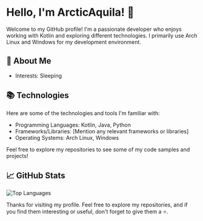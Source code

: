 # Hello, I'm ArcticAquila! 👋

Welcome to my GitHub profile! I'm a passionate developer who enjoys working with Kotlin and exploring different technologies. I primarily use Arch Linux and Windows for my development environment.

## 💬 About Me

- Interests: Sleeping

## 📚 Technologies

Here are some of the technologies and tools I'm familiar with:

- Programming Languages: Kotlin, Java, Python
- Frameworks/Libraries: [Mention any relevant frameworks or libraries]
- Operating Systems: Arch Linux, Windows

Feel free to explore my repositories to see some of my code samples and projects!

## 📈 GitHub Stats

![Top Languages](https://github-readme-stats.vercel.app/api/top-langs/?username=ArcticAquila&layout=compact&theme=radical&exclude=android_kernel_samsung_a03s)

Thanks for visiting my profile. Feel free to explore my repositories, and if you find them interesting or useful, don't forget to give them a ⭐️.
